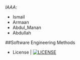 *IAAA*:
- Ismail 
- Armaan 
- Abdul_Manan 
- Abdullah

##Software Engineering Methods
- License | [![LICENSE](https://img.shields.io/github/license/ismail5626/sem.svg?style=flat-square)](https://github.com/<github-username>/sem/blob/master/LICENSE)




